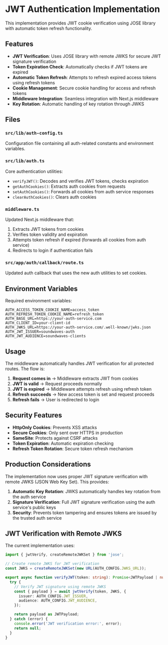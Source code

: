 # JWT Authentication Implementation

This implementation provides JWT cookie verification using JOSE library with automatic token refresh functionality.

## Features

- **JWT Verification**: Uses JOSE library with remote JWKS for secure JWT signature verification
- **Token Expiration Check**: Automatically checks if JWT tokens are expired
- **Automatic Token Refresh**: Attempts to refresh expired access tokens using refresh tokens
- **Cookie Management**: Secure cookie handling for access and refresh tokens
- **Middleware Integration**: Seamless integration with Next.js middleware
- **Key Rotation**: Automatic handling of key rotation through JWKS

## Files

### `src/lib/auth-config.ts`

Configuration file containing all auth-related constants and environment variables.

### `src/lib/auth.ts`

Core authentication utilities:

- `verifyJWT()`: Decodes and verifies JWT tokens, checks expiration
- `getAuthCookies()`: Extracts auth cookies from requests
- `setAuthCookies()`: Forwards all cookies from auth service responses
- `clearAuthCookies()`: Clears auth cookies

### `middleware.ts`

Updated Next.js middleware that:

1. Extracts JWT tokens from cookies
2. Verifies token validity and expiration
3. Attempts token refresh if expired (forwards all cookies from auth service)
4. Redirects to login if authentication fails

### `src/app/auth/callback/route.ts`

Updated auth callback that uses the new auth utilities to set cookies.

## Environment Variables

Required environment variables:

```env
AUTH_ACCESS_TOKEN_COOKIE_NAME=access_token
AUTH_REFRESH_TOKEN_COOKIE_NAME=refresh_token
AUTH_BASE_URL=https://your-auth-service.com
AUTH_CLIENT_ID=your-client-id
AUTH_JWKS_URL=https://your-auth-service.com/.well-known/jwks.json
AUTH_JWT_ISSUER=soundwaves-auth
AUTH_JWT_AUDIENCE=soundwaves-clients
```

## Usage

The middleware automatically handles JWT verification for all protected routes. The flow is:

1. **Request comes in** → Middleware extracts JWT from cookies
2. **JWT is valid** → Request proceeds normally
3. **JWT is expired** → Middleware attempts refresh using refresh token
4. **Refresh succeeds** → New access token is set and request proceeds
5. **Refresh fails** → User is redirected to login

## Security Features

- **HttpOnly Cookies**: Prevents XSS attacks
- **Secure Cookies**: Only sent over HTTPS in production
- **SameSite**: Protects against CSRF attacks
- **Token Expiration**: Automatic expiration checking
- **Refresh Token Rotation**: Secure token refresh mechanism

## Production Considerations

The implementation now uses proper JWT signature verification with remote JWKS (JSON Web Key Set). This provides:

1. **Automatic Key Rotation**: JWKS automatically handles key rotation from the auth service
2. **Signature Verification**: Full JWT signature verification using the auth service's public keys
3. **Security**: Prevents token tampering and ensures tokens are issued by the trusted auth service

## JWT Verification with Remote JWKS

The current implementation uses:

```typescript
import { jwtVerify, createRemoteJWKSet } from 'jose';

// Create remote JWKS for JWT verification
const JWKS = createRemoteJWKSet(new URL(AUTH_CONFIG.JWKS_URL));

export async function verifyJWT(token: string): Promise<JWTPayload | null> {
  try {
    // Verify JWT signature using remote JWKS
    const { payload } = await jwtVerify(token, JWKS, {
      issuer: AUTH_CONFIG.JWT_ISSUER,
      audience: AUTH_CONFIG.JWT_AUDIENCE,
    });

    return payload as JWTPayload;
  } catch (error) {
    console.error('JWT verification error:', error);
    return null;
  }
}
```
